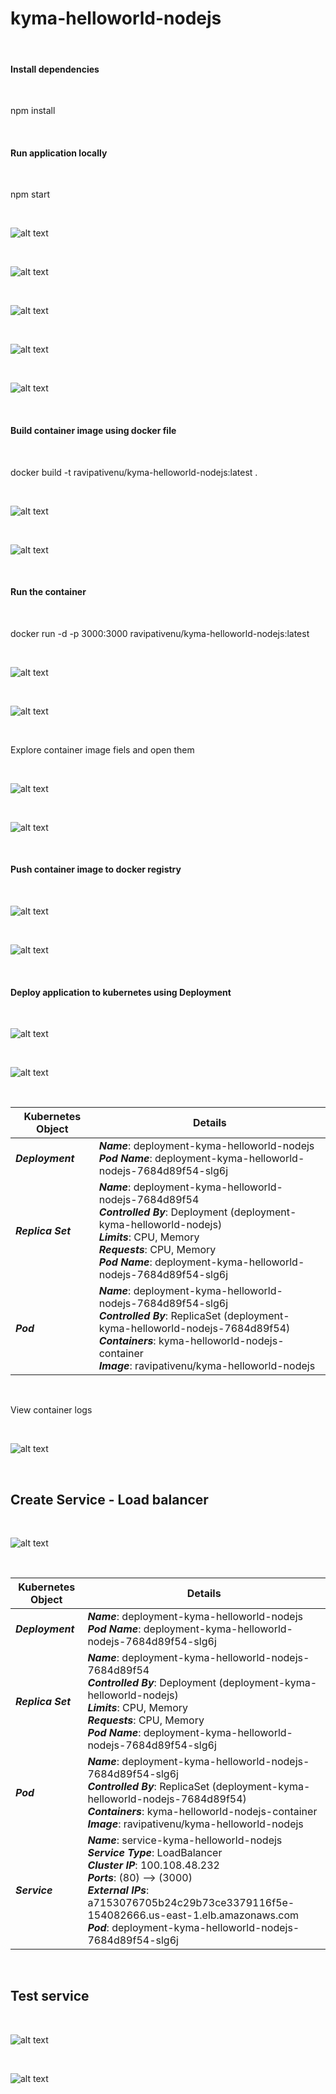 # kyma-helloworld-nodejs

</br>

#### Install dependencies

</br>

npm install

</br>

#### Run application locally

</br>

npm start

</br>

![alt text](images/IMG1.PNG)

</br>

![alt text](images/IMG2.PNG)

</br>

![alt text](images/IMG3.PNG)

</br>

![alt text](images/IMG4.PNG)

</br>

![alt text](images/IMG5.PNG)

</br>

#### Build container image using docker file

</br>

docker build -t ravipativenu/kyma-helloworld-nodejs:latest .

</br>

![alt text](images/IMG6.PNG)

</br>

![alt text](images/IMG7.PNG)

</br>

#### Run the container

</br>

docker run -d -p 3000:3000 ravipativenu/kyma-helloworld-nodejs:latest

</br>

![alt text](images/IMG8.PNG)

</br>

![alt text](images/IMG9.PNG)

</br>

Explore container image fiels and open them

</br>

![alt text](images/IMG10.PNG)

</br>

![alt text](images/IMG11.PNG)

</br>

#### Push container image to docker registry

</br>

![alt text](images/IMG12.PNG)

</br>

![alt text](images/IMG13.PNG)

</br>

#### Deploy application to kubernetes using Deployment

</br>

![alt text](images/IMG15.PNG)

</br>

![alt text](images/IMG16.PNG)

</br>

| Kubernetes Object           | Details          |
| --------------------------- | --------------- |
| ***Deployment***                  | ***Name***: deployment-kyma-helloworld-nodejs </br> ***Pod Name***: deployment-kyma-helloworld-nodejs-7684d89f54-slg6j |
| ***Replica Set***                 | ***Name***: deployment-kyma-helloworld-nodejs-7684d89f54 </br> ***Controlled By***: Deployment (deployment-kyma-helloworld-nodejs) </br> ***Limits***: CPU, Memory </br> ***Requests***: CPU, Memory    </br> ***Pod Name***: deployment-kyma-helloworld-nodejs-7684d89f54-slg6j                |
| ***Pod***                         | ***Name***: deployment-kyma-helloworld-nodejs-7684d89f54-slg6j  </br> ***Controlled By***: ReplicaSet (deployment-kyma-helloworld-nodejs-7684d89f54) </br> ***Containers***: kyma-helloworld-nodejs-container </br> ***Image***: ravipativenu/kyma-helloworld-nodejs|


</br>

View container logs

</br>

![alt text](images/IMG17.PNG)

</br>

## Create Service - Load balancer

</br>

![alt text](images/IMG18.PNG)

</br>

| Kubernetes Object     | Details          |
| --------------------- | --------------- |
| ***Deployment***      | ***Name***: deployment-kyma-helloworld-nodejs </br> ***Pod Name***: deployment-kyma-helloworld-nodejs-7684d89f54-slg6j  |
| ***Replica Set***     | ***Name***: deployment-kyma-helloworld-nodejs-7684d89f54 </br> ***Controlled By***: Deployment (deployment-kyma-helloworld-nodejs) </br> ***Limits***: CPU, Memory </br> ***Requests***: CPU, Memory    </br> ***Pod Name***: deployment-kyma-helloworld-nodejs-7684d89f54-slg6j                 |
| ***Pod***             | ***Name***: deployment-kyma-helloworld-nodejs-7684d89f54-slg6j  </br> ***Controlled By***: ReplicaSet (deployment-kyma-helloworld-nodejs-7684d89f54) </br> ***Containers***: kyma-helloworld-nodejs-container </br> ***Image***: ravipativenu/kyma-helloworld-nodejs|
| ***Service***         | ***Name***: service-kyma-helloworld-nodejs </br> ***Service Type***: LoadBalancer </br> ***Cluster IP***: 100.108.48.232 </br> ***Ports***: (80) --> (3000) </br> ***External IPs***: a7153076705b24c29b73ce3379116f5e-154082666.us-east-1.elb.amazonaws.com </br> ***Pod***: deployment-kyma-helloworld-nodejs-7684d89f54-slg6j                                                                                                            |

</br>

## Test service

</br>

![alt text](images/IMG19.PNG)

</br>

![alt text](images/IMG20.PNG)

</br>

